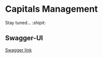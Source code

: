 # Capitals Management
Stay tuned... :shipit:
## Swagger-UI

 [Swagger link](http://localhost:8080/swagger-ui/index.html#/)
